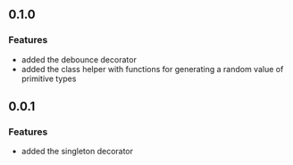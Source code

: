 ## 0.1.0

### Features

* added the debounce decorator
* added the class helper with functions for generating a random value of primitive types


## 0.0.1

### Features

* added the singleton decorator